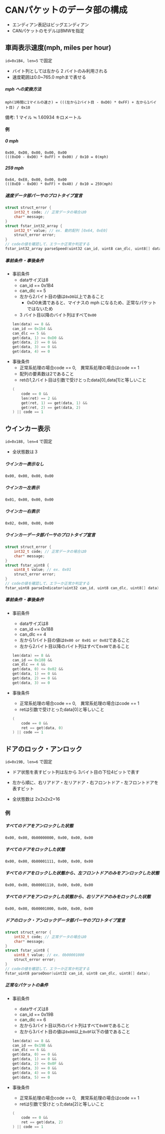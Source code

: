 # CANパケットのデータ部の構成

- エンディアン表記はビッグエンディアン
- CANパケットのモデルはBMWを指定

## 車両表示速度(mph, miles per hour)

`id=0x1B4, len=5` で固定

- バイト列としては左から 2 バイトのみ利用される
- 速度範囲は0.0~765.0 mphまで表せる


##### mph への変換方法

`mph(1時間に1マイルの速さ) = (((左から2バイト目 - 0xD0) * 0xFF) + 左から1バイト目) / 0x10`

備考: 1 マイル ≒ 1.60934 キロメートル

#### 例
##### 0 mph

```
0x00, 0xD0, 0x00, 0x00, 0x00
(((0xD0 - 0xD0) * 0xFF) + 0x00) / 0x10 = 0(mph)
```

##### 259 mph

```
0x64, 0xE0, 0x00, 0x00, 0x00
(((0xE0 - 0xD0) * 0xFF) + 0x40) / 0x10 = 259(mph)
```

##### 速度データ部パーサのプロトタイプ宣言

```cpp
struct struct_error {
    int32_t code; // 正常データの場合は0
    char* message;
}
struct fstar_int32_array {
    int32_t* value; // ex. 動的配列 [0x64, 0xE0]
    struct_error error;
}
// codeの値を確認して、エラーか正常か判定する
fstar_int32_array parseSpeed(uint32 can_id, uint8 can_dlc, uint8[] data);
```

##### 事前条件・事後条件

- 事前条件
    - dataサイズは8
    - can_id == 0x1B4
    - can_dlc == 5
    - 左から2バイト目の値は`0xD0`以上であること
        - 0xD0未満であると、マイナスの mph になるため、正常なパケットではないため
    - 3 バイト目以降のバイト列はすべて`0x00`
    ```cpp
    len(data) == 8 && 
    can_id == 0x1b4 &&
    can_dlc == 5 &&
    get(data, 1) >= 0xD0 &&
    get(data, 2) == 0 &&
    get(data, 3) == 0 &&
    get(data, 4) == 0
    ```
- 事後条件
    - 正常系処理の場合code == 0,　異常系処理の場合はcode == 1
    - 配列の要素数は2であること
    - retの1,2バイト目は引数で受けとったdata[0],data[1]と等しいこと
    ```cpp
    (
        code == 0 &&
        len(ret) == 2 &&
        get(ret, 1) == get(data, 1) &&
        get(ret, 2) == get(data, 2)
    ) || code == 1
    ```

## ウインカー表示

`id=0x188, len=4` で固定

- 全状態数は３

##### ウインカー表示なし

`0x00, 0x00, 0x00, 0x00`

##### ウインカー左表示

`0x01, 0x00, 0x00, 0x00`

##### ウインカー右表示

`0x02, 0x00, 0x00, 0x00`

##### ウインカーデータ部パーサのプロトタイプ宣言

```cpp
struct struct_error {
    int32_t code; // 正常データの場合は0
    char* message;
}
struct fstar_uint8 {
    uint8_t value; // ex. 0x01
    struct_error error;
}
// codeの値を確認して、エラーか正常か判定する
fstar_uint8 parseIndicator(uint32 can_id, uint8 can_dlc, uint8[] data);
```

##### 事前条件・事後条件

- 事前条件
    - dataサイズは8
    - can_id == 0x188
    - can_dlc == 4
    - 左から1バイト目の値は`0x00 or 0x01 or 0x02`であること
    - 左から2バイト目以降のバイト列はすべて`0x00`であること

    ```cpp
    len(data) == 8 &&
    can_id == 0x188 &&
    can_dlc == 4 &&
    get(data, 0) <= 0x02 &&
    get(data, 1) == 0 &&
    get(data, 2) == 0 &&
    get(data, 3) == 0
    ```
- 事後条件
    - 正常系処理の場合code == 0,　異常系処理の場合はcode == 1
    - retは引数で受けとったdata[0]と等しいこと

    ```cpp
    (
        code == 0 &&
        ret == get(data, 0)
    ) || code == 1
    ```

## ドアのロック・アンロック

`id=0x19B, len=6` で固定

- ドア状態を表すビット列は左から 3バイト目の下位4ビットで表す

- 左から順に、右リアドア・左リアドア・右フロントドア・左フロントドアを表すビット

- 全状態数は 2x2x2x2=16

### 例
##### すべてのドアをアンロックした状態

`0x00, 0x00, 0b00000000, 0x00, 0x00, 0x00`

##### すべてのドアをロックした状態

`0x00, 0x00, 0b00001111, 0x00, 0x00, 0x00`

##### すべてのドアをロックした状態から、左フロントドアのみをアンロックした状態

`0x00, 0x00, 0b00001110, 0x00, 0x00, 0x00`

##### すべてのドアをアンロックした状態から、右リアドアのみをロックした状態

`0x00, 0x00, 0b00001000, 0x00, 0x00, 0x00`

##### ドアのロック・アンロックデータ部パーサのプロトタイプ宣言

```cpp
struct struct_error {
    int32_t code; // 正常データの場合は0
    char* message;
}
struct fstar_uint8 {
    uint8_t value; // ex. 0b00001000
    struct_error error;
}
// codeの値を確認して、エラーか正常か判定する
fstar_uint8 parseDoor(uint32 can_id, uint8 can_dlc, uint8[] data);
```

##### 正常なパケットの条件

- 事前条件
    - dataサイズは8
    - can_id == 0x19B
    - can_dlc == 6
    - 左から3バイト目以外のバイト列はすべて`0x00`であること
    - 左から3バイト目の値は`0x00`以上`0x0F`以下の値であること

    ```cpp
    len(data) == 8 &&
    can_id == 0x19B &&
    can_dlc == 6 &&
    get(data, 0) == 0 &&
    get(data, 1) == 0 &&
    get(data, 2) <= 0x0F &&
    get(data, 3) == 0 &&
    get(data, 4) == 0 &&
    get(data, 5) == 0
    ```

- 事後条件
    - 正常系処理の場合code == 0,　異常系処理の場合はcode == 1
    - retは引数で受けとったdata[2]と等しいこと
    ```cpp
    (
        code == 0 &&
        ret == get(data, 2)
    ) || code == 1
    ```
